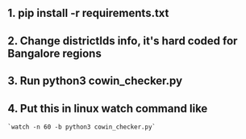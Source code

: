 
## 1. pip install -r requirements.txt

## 2. Change districtIds info, it's hard coded for Bangalore regions

## 3. Run python3 cowin_checker.py

## 4. Put this in linux watch command like
    `watch -n 60 -b python3 cowin_checker.py`